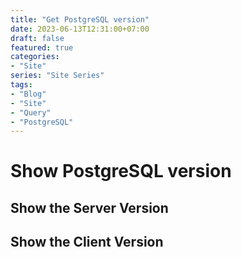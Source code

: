 ```yaml
---
title: "Get PostgreSQL version"
date: 2023-06-13T12:31:00+07:00
draft: false
featured: true
categories: 
- "Site"
series: "Site Series"
tags: 
- "Blog"
- "Site"
- "Query"
- "PostgreSQL"
---
```


# Show PostgreSQL version

## Show the Server Version

## Show the Client Version
